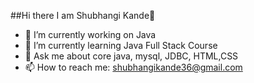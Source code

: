 ##Hi there I am Shubhangi Kande👋





- 🔭 I’m currently working on Java
- 🌱 I’m currently learning Java Full Stack Course 
- 💬 Ask me about core java, mysql, JDBC, HTML,CSS
- 📫 How to reach me: shubhangikande36@gmail.com


